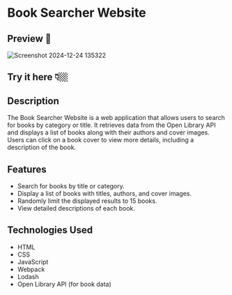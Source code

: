 # Book Searcher Website

## Preview 📸
![Screenshot 2024-12-24 135322](https://github.com/user-attachments/assets/af4bdf0e-5aed-4f00-aa55-2d94fa00e96c)

## Try it here 👇🏼

## Description
The Book Searcher Website is a web application that allows users to search for books by category or title. It retrieves data from the Open Library API and displays a list of books along with their authors and cover images. Users can click on a book cover to view more details, including a description of the book.

## Features
- Search for books by title or category.
- Display a list of books with titles, authors, and cover images.
- Randomly limit the displayed results to 15 books.
- View detailed descriptions of each book.

## Technologies Used
- HTML
- CSS
- JavaScript
- Webpack
- Lodash
- Open Library API (for book data)
